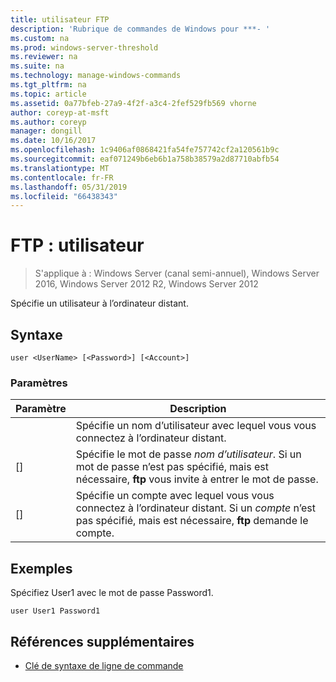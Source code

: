 ```yaml
---
title: utilisateur FTP
description: 'Rubrique de commandes de Windows pour ***- '
ms.custom: na
ms.prod: windows-server-threshold
ms.reviewer: na
ms.suite: na
ms.technology: manage-windows-commands
ms.tgt_pltfrm: na
ms.topic: article
ms.assetid: 0a77bfeb-27a9-4f2f-a3c4-2fef529fb569 vhorne
author: coreyp-at-msft
ms.author: coreyp
manager: dongill
ms.date: 10/16/2017
ms.openlocfilehash: 1c9406af0868421fa54fe757742cf2a120561b9c
ms.sourcegitcommit: eaf071249b6eb6b1a758b38579a2d87710abfb54
ms.translationtype: MT
ms.contentlocale: fr-FR
ms.lasthandoff: 05/31/2019
ms.locfileid: "66438343"
---
```

# <a name="ftp-user"></a>FTP : utilisateur

>S'applique à : Windows Server (canal semi-annuel), Windows Server 2016, Windows Server 2012 R2, Windows Server 2012

Spécifie un utilisateur à l’ordinateur distant.   
## <a name="syntax"></a>Syntaxe  
```  
user <UserName> [<Password>] [<Account>]  
```  
### <a name="parameters"></a>Paramètres  

|  Paramètre   |                                                                      Description                                                                      |
|--------------|-------------------------------------------------------------------------------------------------------------------------------------------------------|
|  <UserName>  |                                          Spécifie un nom d’utilisateur avec lequel vous vous connectez à l’ordinateur distant.                                           |
| [<Password>] |               Spécifie le mot de passe *nom d’utilisateur*. Si un mot de passe n’est pas spécifié, mais est nécessaire, **ftp** vous invite à entrer le mot de passe.               |
| [<Account>]  | Spécifie un compte avec lequel vous vous connectez à l’ordinateur distant. Si un *compte* n’est pas spécifié, mais est nécessaire, **ftp** demande le compte. |

## <a name="BKMK_Examples"></a>Exemples  
Spécifiez User1 avec le mot de passe Password1.  
```  
user User1 Password1  
```  
## <a name="additional-references"></a>Références supplémentaires  
-   [Clé de syntaxe de ligne de commande](command-line-syntax-key.md)  
